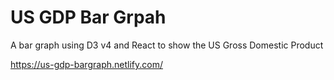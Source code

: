 # US GDP Bar Grpah
A bar graph using D3 v4 and React to show the US Gross Domestic Product

https://us-gdp-bargraph.netlify.com/